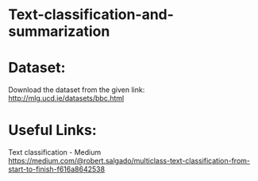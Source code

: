 # Text-classification-and-summarization

# Dataset:
Download the dataset from the given link: 
http://mlg.ucd.ie/datasets/bbc.html

# Useful Links:
Text classification - Medium
https://medium.com/@robert.salgado/multiclass-text-classification-from-start-to-finish-f616a8642538
